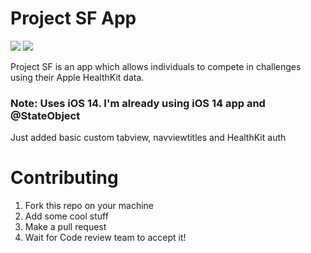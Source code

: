 # Project SF App
![](https://github.com/Activity-App/App/workflows/CI/badge.svg) ![](https://github.com/Activity-App/App/workflows/SwiftLint/badge.svg)

Project SF is an app which allows individuals to compete in challenges using their Apple HealthKit data.

### Note: Uses iOS 14. I'm already using iOS 14 app and @StateObject

Just added basic custom tabview, navviewtitles and HealthKit auth

# Contributing
1. Fork this repo on your machine
2. Add some cool stuff
3. Make a pull request
4. Wait for Code review team to accept it!
